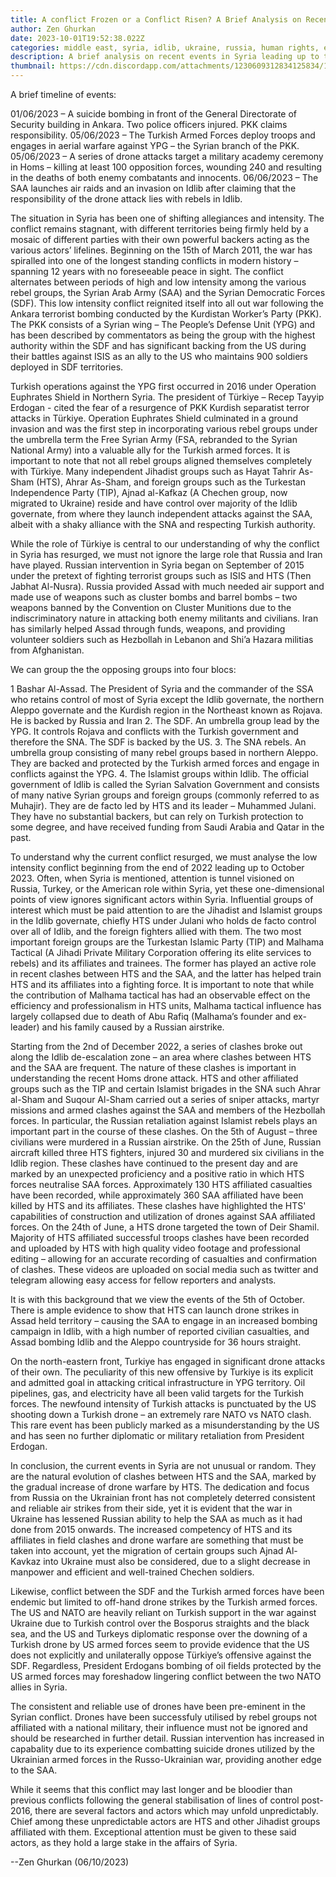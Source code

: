 ```yaml
---
title: A conflict Frozen or a Conflict Risen? A Brief Analysis on Recent Hostilities. 
author: Zen Ghurkan
date: 2023-10-01T19:52:38.022Z
categories: middle east, syria, idlib, ukraine, russia, human rights, erdogan, YPG, HTS, Daesh, Hezbollah
description: A brief analysis on recent events in Syria leading up to the escalation of clashes between Palestine and Israel. a description of Assad's position prior to the isolated bombings of Goulan Heights.
thumbnail: https://cdn.discordapp.com/attachments/1230609312834125834/1232888210217238638/IMG_9904.jpg?ex=662d125f&is=662bc0df&hm=167cd7c9c8a82094e15ea7ebaabd20448c87f78ff2983a61af9ffcf7be29b404&
---
```


A brief timeline of events:

01/06/2023 – A suicide bombing in front of the General Directorate of Security building in Ankara. Two police officers injured. PKK claims responsibility.
05/06/2023 – The Turkish Armed Forces deploy troops and engages in aerial warfare against YPG – the Syrian branch of the PKK.
05/06/2023 – A series of drone attacks target a military academy ceremony in Homs – killing at least 100 opposition forces, wounding 240 and resulting in the deaths of both enemy combatants and innocents.
06/06/2023 – The SAA launches air raids and an invasion on Idlib after claiming that the responsibility of the drone attack lies with rebels in Idlib.

The situation in Syria has been one of shifting allegiances and intensity. The conflict remains stagnant, with different territories being firmly held by a mosaic of different parties with their own powerful backers acting as the various actors’ lifelines. Beginning on the 15th of March 2011, the war has spiralled into one of the longest standing conflicts in modern history – spanning 12 years with no foreseeable peace in sight. The conflict alternates between periods of high and low intensity among the various rebel groups, the Syrian Arab Army (SAA) and the Syrian Democratic Forces (SDF). This low intensity conflict reignited itself into all out war following the Ankara terrorist bombing conducted by the Kurdistan Worker’s Party (PKK). The PKK consists of a Syrian wing – The People’s Defense Unit (YPG) and has been described by commentators as being the group with the highest authority within the SDF and has significant backing from the US during their battles against ISIS as an ally to the US who maintains 900 soldiers deployed in SDF territories.

Turkish operations against the YPG first occurred in 2016 under Operation Euphrates Shield in Northern Syria. The president of Türkiye – Recep Tayyip Erdogan - cited the fear of a resurgence of PKK Kurdish separatist terror attacks in Türkiye. Operation Euphrates Shield culminated in a ground invasion and was the first step in incorporating various rebel groups under the umbrella term the Free Syrian Army (FSA, rebranded to the Syrian National Army) into a valuable ally for the Turkish armed forces. It is important to note that not all rebel groups aligned themselves completely with Türkiye. Many independent Jihadist groups such as Hayat Tahrir As-Sham (HTS), Ahrar As-Sham, and foreign groups such as the Turkestan Independence Party (TIP), Ajnad al-Kafkaz (A Chechen group, now migrated to Ukraine) reside and have control over majority of the Idlib governate, from where they launch independent attacks against the SAA, albeit with a shaky alliance with the SNA and respecting Turkish authority.

While the role of Türkiye is central to our understanding of why the conflict in Syria has resurged, we must not ignore the large role that Russia and Iran have played. Russian intervention in Syria began on September of 2015 under the pretext of fighting terrorist groups such as ISIS and HTS (Then Jabhat Al-Nusra). Russia provided Assad with much needed air support and made use of weapons such as cluster bombs and barrel bombs – two weapons banned by the Convention on Cluster Munitions due to the indiscriminatory nature in attacking both enemy militants and civilians. Iran has similarly helped Assad through funds, weapons, and providing volunteer soldiers such as Hezbollah in Lebanon and Shi’a Hazara militias from Afghanistan.

We can group the the opposing groups into four blocs:

1   Bashar Al-Assad. The President of Syria and the commander of the SSA who retains control of most of Syria except the Idlib governate, the northern Aleppo governate and the Kurdish region in the Northeast known as Rojava. He is backed by Russia and Iran
2.	The SDF. An umbrella group lead by the YPG. It controls Rojava and conflicts with the Turkish government and therefore the SNA. The SDF is backed by the US.
3.	The SNA rebels. An umbrella group consisting of many rebel groups based in northern Aleppo. They are backed and protected by the Turkish armed forces and engage in conflicts against the YPG.
4.	The Islamist groups within Idlib. The official government of Idlib is called the Syrian Salvation Government and consists of many native Syrian groups and foreign groups (commonly referred to as Muhajir). They are de facto led by HTS and its leader – Muhammed Julani. They have no substantial backers, but can rely on Turkish protection to some degree, and have received funding from Saudi Arabia and Qatar in the past.

To understand why the current conflict resurged, we must analyse the low intensity conflict beginning from the end of 2022 leading up to October 2023. Often, when Syria is mentioned, attention is tunnel visioned on Russia, Turkey, or the American role within Syria, yet these one-dimensional points of view ignores significant actors within Syria. Influential groups of interest which must be paid attention to are the Jihadist and Islamist groups in the Idlib governate, chiefly HTS under Julani who holds de facto control over all of Idlib, and the foreign fighters allied with them. The two most important foreign groups are the Turkestan Islamic Party (TIP) and Malhama Tactical (A Jihadi Private Military Corporation offering its elite services to rebels) and its affiliates and trainees. The former has played an active role in recent clashes between HTS and the SAA, and the latter has helped train HTS and its affiliates into a fighting force. It is important to note that while the contribution of Malhama tactical has had an observable effect on the efficiency and professionalism in HTS units, Malhama tactical influence has largely collapsed due to death of Abu Rafiq (Malhama’s founder and ex-leader) and his family caused by a Russian airstrike.
	 
Starting from the 2nd of December 2022, a series of clashes broke out along the Idlib de-escalation zone – an area where clashes between HTS and the SAA are frequent. The nature of these clashes is important in understanding the recent Homs drone attack. HTS and other affiliated groups such as the TIP and certain Islamist brigades in the SNA such Ahrar al-Sham and Suqour Al-Sham carried out a series of sniper attacks, martyr missions and armed clashes against the SAA and members of the Hezbollah forces. In particular, the Russian retaliation against Islamist rebels plays an important part in the course of these clashes. On the 5th of August – three civilians were murdered in a Russian airstrike. On the 25th of June, Russian aircraft killed three HTS fighters, injured 30 and murdered six civilians in the Idlib region. These clashes have continued to the present day and are marked by an unexpected proficiency and a positive ratio in which HTS forces neutralise SAA forces. Approximately 130 HTS affiliated casualties have been recorded, while approximately 360 SAA affiliated have been killed by HTS and its affiliates. These clashes have highlighted the HTS' capabilities of construction and utilization of drones against SAA affiliated forces. On the 24th of June, a HTS drone targeted the town of Deir Shamil. Majority of HTS affiliated successful troops clashes have been recorded and uploaded by HTS with high quality video footage and professional editing – allowing for an accurate recording of casualties and confirmation of clashes. These videos are uploaded on social media such as twitter and telegram allowing easy access for fellow reporters and analysts.

It is with this background that we view the events of the 5th of October. There is ample evidence to show that HTS can launch drone strikes in Assad held territory – causing the SAA to engage in an increased bombing campaign in Idlib, with a high number of reported civilian casualties, and Assad bombing Idlib and the Aleppo countryside for 36 hours straight.

On the north-eastern front, Turkiye has engaged in significant drone attacks of their own. The peculiarity of this new offensive by Turkiye is its explicit and admitted goal in attacking critical infrastructure in YPG territory. Oil pipelines, gas, and electricity have all been valid targets for the Turkish forces. The newfound intensity of Turkish attacks is punctuated by the US shooting down a Turkish drone – an extremely rare NATO vs NATO clash. This rare event has been publicly marked as a misunderstanding by the US and has seen no further diplomatic or military retaliation from President Erdogan. 



In conclusion, the current events in Syria are not unusual or random. They are the natural evolution of clashes between HTS and the SAA, marked by the gradual increase of drone warfare by HTS. The dedication and focus from Russia on the Ukrainian front has not completely deterred consistent and reliable air strikes from their side, yet it is evident that the war in Ukraine has lessened Russian ability to help the SAA as much as it had done from 2015 onwards. The increased competency of HTS and its affiliates in field clashes and drone warfare are something that must be taken into account, yet the migration of certain groups such Ajnad Al-Kavkaz into Ukraine must also be considered, due to a slight decrease in manpower and efficient and well-trained Chechen soldiers.

Likewise, conflict between the SDF and the Turkish armed forces have been endemic but limited to off-hand drone strikes by the Turkish armed forces. The US and NATO are heavily reliant on Turkish support in the war against Ukraine due to Turkish control over the Bosporus straights and the black sea, and the US and Turkeys diplomatic response over the downing of a Turkish drone by US armed forces seem to provide evidence that the US does not explicitly and unilaterally oppose Türkiye’s offensive against the SDF. Regardless, President Erdogans bombing of oil fields protected by the US armed forces may foreshadow lingering conflict between the two NATO allies in Syria.

The consistent and reliable use of drones have been pre-eminent in the Syrian conflict. Drones have been successfuly utilised by rebel groups not affiliated with a national military, their influence must not be ignored and should be researched in further detail. Russian intervention has increased in capabality due to its experience combatting suicide drones utilized by the Ukrainian armed forces in the Russo-Ukrainian war, providing another edge to the SAA.

While it seems that this conflict may last longer and be bloodier than previous conflicts following the general stabilisation of lines of control post-2016, there are several factors and actors which may unfold unpredictably. Chief among these unpredictable actors are HTS and other Jihadist groups affiliated with them. Exceptional attention must be given to these said actors, as they hold a large stake in the affairs of Syria.

--Zen Ghurkan (06/10/2023)
